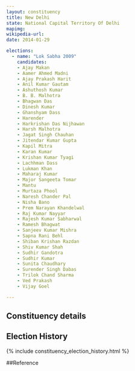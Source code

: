 ```yaml
---
layout: constituency
title: New Delhi
state: National Capital Territory Of Delhi
mapimg: 
wikipedia-url: 
date: 2014-01-29

elections: 
  - name: "Lok Sabha 2009"
    candidates: 
    - Ajay Makan 
    - Aamer Ahmed Madni 
    - Ajay Prakash Harit 
    - Anil Kumar Gautam 
    - Ashuthosh Kumar 
    - B. B. Malhotra 
    - Bhagwan Das 
    - Dinesh Kumar 
    - Ghanshyam Dass 
    - Harender 
    - Harkrishan Das Nijhawan 
    - Harsh Malhotra 
    - Jagat Singh Chauhan 
    - Jitendar Kumar Gupta 
    - Kapil Mitra 
    - Karan Kumar 
    - Krishan Kumar Tyagi 
    - Lachhman Dass 
    - Lukman Khan 
    - Maharaj Kumar 
    - Major Sangeeta Tomar 
    - Mantu 
    - Murtaza Phool 
    - Naresh Chander Pal 
    - Nisha Bano 
    - Prem Narayan Khandelwal 
    - Raj Kumar Nayyar 
    - Rajesh Kumar Sabharwal 
    - Ramesh Bhagwat 
    - Sanjeev Kumar Mishra 
    - Sapna Rani Behl 
    - Shiban Krishan Razdan 
    - Shiv Kumar Shah 
    - Sudhir Gandotra 
    - Sudhir Kumar 
    - Sunita Chaudhary 
    - Surender Singh Dabas 
    - Trilok Chand Sharma 
    - Ved Prakash 
    - Vijay Goel 

---
```

## Constituency details


## Election History
{% include constituency_election_history.html %}

##Reference
